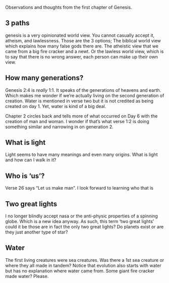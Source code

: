 Observations and thoughts from the first chapter of Genesis.

## 3 paths
genesis is a very opinionated world view. You cannot casually accept it, atheism, and lawlessness. Those are the 3 options; 
The biblical world view which explains how many false gods there are. The atheistic view that we came from a big fire cracker and a newt. Or the lawless world view, which is to say that there is no wrong answer, each person can make up their own view. 

## How many generations?
Genesis 2:4 is _really_ 1:1. It speaks of the generations of heavens and earth. Which makes me wonder if we’re actually living on the second generation of creation. Water is mentioned in verse two but it is not credited as being created on day 1. Yet, water is kind of a big deal.  

Chapter 2 circles back and tells more of what occurred on Day 6 with the creation of man and woman. I wonder if that’s what verse 1:2 is doing something similar and narrowing in on generation 2. 

## What is light
Light seems to have many meanings and even many origins. What is light and how can I walk in it?

## Who is ‘us’?
Verse 26 says “Let us make man”. I look forward to learning who that is

## Two great lights
I no longer blindly accept nasa or the anti-physic properties of a spinning globe. Which is a new idea anyway. As such, this term ‘two great lights’ could it be those are in fact the only two great lights? Do planets exist or are they just another type of star?

## Water
The first living creatures were sea creatures. Was there a 1st sea creature or where they all made in tandem? Notice that evolution also starts with water but has no explanation where water came from. Some giant fire cracker made water? Please.